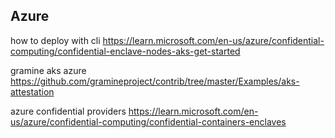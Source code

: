 ## Azure
how to deploy with cli
https://learn.microsoft.com/en-us/azure/confidential-computing/confidential-enclave-nodes-aks-get-started

gramine aks azure
https://github.com/gramineproject/contrib/tree/master/Examples/aks-attestation

azure confidential providers
https://learn.microsoft.com/en-us/azure/confidential-computing/confidential-containers-enclaves
